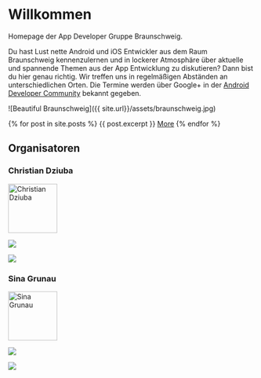 # Willkommen

Homepage der App Developer Gruppe Braunschweig.

Du hast Lust nette Android und iOS Entwickler aus dem Raum Braunschweig kennenzulernen und in lockerer Atmosphäre über aktuelle und spannende Themen aus der App Entwicklung zu diskutieren? Dann bist du hier genau richtig. Wir treffen uns in regelmäßigen Abständen an unterschiedlichen Orten. Die Termine werden über Google+ in der [Android Developer Community](https://plus.google.com/communities/117412745410479171419) bekannt gegeben.

![Beautiful Braunschweig]({{ site.url}}/assets/braunschweig.jpg)

{% for post in site.posts %}
  {{ post.excerpt }}
  <a href="{{ post.url }}">More</a>
{% endfor %}

## Organisatoren
### Christian Dziuba
<img src="{{ site.url}}/assets/christian_dziuba.jpg" alt="Christian Dziuba" style="width: 100px;"/>

[<img src="{{ site.url}}/assets/google-plus.png">](https://plus.google.com/+ChristianDziuba)

[<img src="{{ site.url}}/assets/twitter.png">](https://twitter.com/CodeMonkey137)
### Sina Grunau
<img src="{{ site.url}}/assets/sina_grunau.jpg" alt="Sina Grunau" style="width: 100px;"/>

[<img src="{{ site.url}}/assets/google-plus.png">](https://plus.google.com/+SinaGrunau)

[<img src="{{ site.url}}/assets/twitter.png">](https://twitter.com/sipri04)
